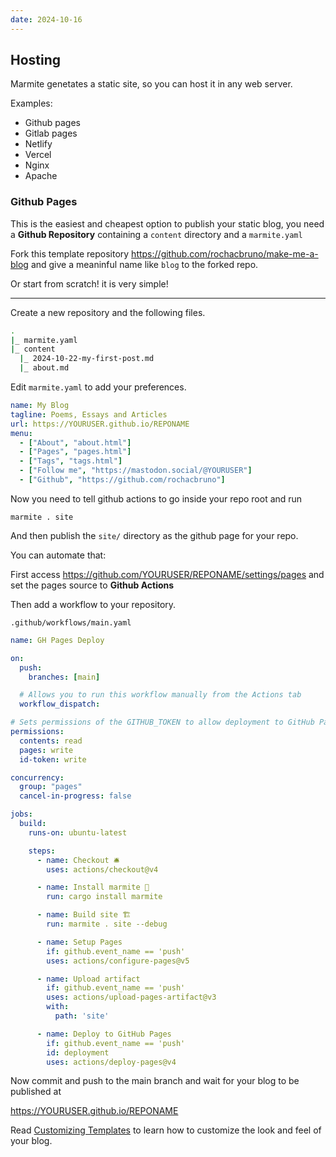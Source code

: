 ```yaml
---
date: 2024-10-16
---
```

## Hosting

Marmite genetates a static site, so you can host it in any web server.

Examples:

- Github pages
- Gitlab pages
- Netlify
- Vercel
- Nginx
- Apache

### Github Pages

This is the easiest and cheapest option to publish your static blog,
you need a **Github Repository** containing a `content` directory and a `marmite.yaml`


Fork this template repository https://github.com/rochacbruno/make-me-a-blog and give a meaninful name like `blog` to
the forked repo.

Or start from scratch! it is very simple!

---

Create a new repository and the following files.

```bash
.
|_ marmite.yaml
|_ content
  |_ 2024-10-22-my-first-post.md
  |_ about.md
```

Edit `marmite.yaml` to add your preferences.

```yaml
name: My Blog
tagline: Poems, Essays and Articles
url: https://YOURUSER.github.io/REPONAME
menu:
  - ["About", "about.html"]
  - ["Pages", "pages.html"]
  - ["Tags", "tags.html"]
  - ["Follow me", "https://mastodon.social/@YOURUSER"]
  - ["Github", "https://github.com/rochacbruno"]
```

Now you need to tell github actions to go inside your repo root and run

```
marmite . site
```

And then publish the `site/` directory as the github page for your repo.

You can automate that:

First access https://github.com/YOURUSER/REPONAME/settings/pages and set the
pages source to **Github Actions**

Then add a workflow to your repository.

`.github/workflows/main.yaml`
```yaml
name: GH Pages Deploy

on:
  push:
    branches: [main]

  # Allows you to run this workflow manually from the Actions tab
  workflow_dispatch:

# Sets permissions of the GITHUB_TOKEN to allow deployment to GitHub Pages
permissions:
  contents: read
  pages: write
  id-token: write

concurrency:
  group: "pages"
  cancel-in-progress: false

jobs:
  build:
    runs-on: ubuntu-latest

    steps:
      - name: Checkout 🛎
        uses: actions/checkout@v4

      - name: Install marmite 🫙
        run: cargo install marmite

      - name: Build site 🏗️
        run: marmite . site --debug

      - name: Setup Pages
        if: github.event_name == 'push'
        uses: actions/configure-pages@v5

      - name: Upload artifact
        if: github.event_name == 'push'
        uses: actions/upload-pages-artifact@v3
        with:
          path: 'site'

      - name: Deploy to GitHub Pages
        if: github.event_name == 'push'
        id: deployment
        uses: actions/deploy-pages@v4
```

Now commit and push to the main branch and wait for your blog to be published at

https://YOURUSER.github.io/REPONAME


Read [Customizing Templates](./customizing-templates.html) to learn how 
to customize the look and feel of your blog.
